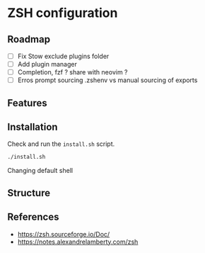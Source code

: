 # ZSH configuration

## Roadmap

- [ ] Fix Stow exclude plugins folder
- [ ] Add plugin manager 
- [ ] Completion, fzf ? share with neovim ?
- [ ] Erros prompt sourcing .zshenv vs manual sourcing of exports 

## Features

## Installation

Check and run the `install.sh` script.

```bash
./install.sh
```

Changing default shell
 
## Structure

## References

- <https://zsh.sourceforge.io/Doc/>
- <https://notes.alexandrelamberty.com/zsh>

